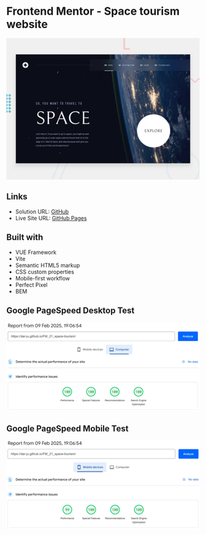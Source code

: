 # Frontend Mentor - Space tourism website

![Design preview for the Space tourism website coding challenge](./design/desktop-preview.jpg)

## Links

- Solution URL: [GitHub](https://github.com/dar-ju/dar-ju.github.io/tree/main/FM_21_space-tourism)
- Live Site URL: [GitHub Pages](https://dar-ju.github.io/FM_21_space-tourism/)

## Built with

- VUE Framework
- Vite
- Semantic HTML5 markup
- CSS custom properties
- Mobile-first workflow
- Perfect Pixel
- BEM

## Google PageSpeed Desktop Test

![Space tourism website Desktop Test](./desktop-test.jpg)

## Google PageSpeed Mobile Test

![Space tourism website Mobile Test](./mobile-test.jpg)
